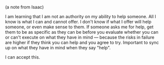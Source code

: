 (a note from Isaac)

I am learning that I am not an authority on my ability to help someone. All I know is what I can and cannot offer. I don't know if what I offer will help someone, or even make sense to them. If someone asks me for help, get them to be as specific as they can be before you evaluate whether you can or can't execute on what they have in mind — because the risks in failure are higher if they think you can help and you agree to try. Important to sync up on what they have in mind when they say "help".

I can accept this.

